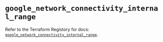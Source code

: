 # `google_network_connectivity_internal_range`

Refer to the Terraform Registory for docs: [`google_network_connectivity_internal_range`](https://registry.terraform.io/providers/hashicorp/google/5.29.0/docs/resources/network_connectivity_internal_range).
